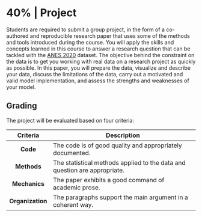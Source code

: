 # 40% | Project

Students are required to submit a group project, in the form of a co-authored and reproducible research paper that uses some of the methods and tools introduced during the course. You will apply the skills and concepts learned in this course to answer a research question that can be tackled with the [ANES 2020](https://electionstudies.org/data-center/2020-time-series-study/) dataset. The objective behind the constraint on the data is to get you working with real data on a research project as quickly as possible. In this paper, you will prepare the data, visualize and describe your data, discuss the limitations of the data, carry out a motivated and valid model implementation, and assess the strengths and weaknesses of your model.

## Grading

The project will be evaluated based on four criteria:

| Criteria         | Description                                                               |
| :-:              | -                                                                         |
| **Code**         | The code is of good quality and appropriately documented.                 |
| **Methods**      | The statistical methods applied to the data and question are appropriate. |
| **Mechanics**    | The paper exhibits a good command of academic prose.                      |
| **Organization** | The paragraphs support the main argument in a coherent way.               |

